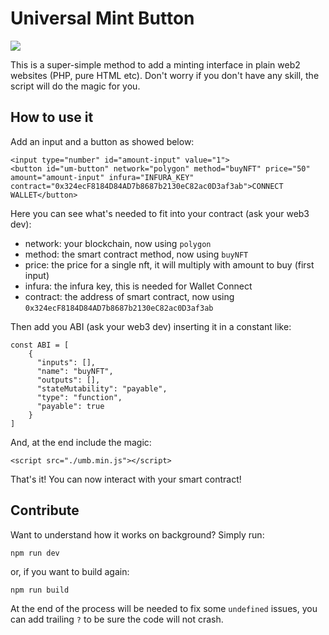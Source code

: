 # Universal Mint Button

![](https://media2.giphy.com/media/1kTHYEtLiLB1wUBwCS/giphy.gif?cid=ecf05e47z7lkhr05v8t5ze43h1f21ia8kthfdrp36xzjl7nq&rid=giphy.gif&ct=g)

This is a super-simple method to add a minting interface in plain web2 websites (PHP, pure HTML etc). Don't worry if you don't have any skill, the script will do the magic for you.

## How to use it

Add an input and a button as showed below:

```
<input type="number" id="amount-input" value="1">
<button id="um-button" network="polygon" method="buyNFT" price="50" amount="amount-input" infura="INFURA_KEY" contract="0x324ecF8184D84AD7b8687b2130eC82ac0D3af3ab">CONNECT WALLET</button>
```

Here you can see what's needed to fit into your contract (ask your web3 dev):

- network: your blockchain, now using `polygon`
- method: the smart contract method, now using `buyNFT`
- price: the price for a single nft, it will multiply with amount to buy (first input)
- infura: the infura key, this is needed for Wallet Connect
- contract: the address of smart contract, now using `0x324ecF8184D84AD7b8687b2130eC82ac0D3af3ab`

Then add you ABI (ask your web3 dev) inserting it in a constant like:

```
const ABI = [
    {
      "inputs": [],
      "name": "buyNFT",
      "outputs": [],
      "stateMutability": "payable",
      "type": "function",
      "payable": true
    }
]
```

And, at the end include the magic:

```
<script src="./umb.min.js"></script>
```

That's it! You can now interact with your smart contract!

## Contribute

Want to understand how it works on background? Simply run:

```
npm run dev
```

or, if you want to build again:

```
npm run build
```

At the end of the process will be needed to fix some `undefined` issues, you can add trailing `?` to be sure the code will not crash.